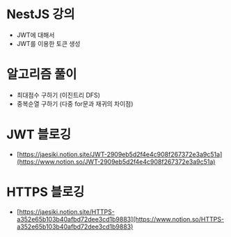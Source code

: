 # NestJS 강의

- JWT에 대해서
- JWT를 이용한 토큰 생성

# 알고리즘 풀이

- 최대점수 구하기 (이진트리 DFS)
- 중복순열 구하기 (다중 for문과 재귀의 차이점)

# JWT 블로깅

- [https://jaesiki.notion.site/JWT-2909eb5d2f4e4c908f267372e3a9c51a](https://www.notion.so/JWT-2909eb5d2f4e4c908f267372e3a9c51a)

# HTTPS 블로깅

- [https://jaesiki.notion.site/HTTPS-a352e65b103b40afbd72dee3cd1b9883](https://www.notion.so/HTTPS-a352e65b103b40afbd72dee3cd1b9883)